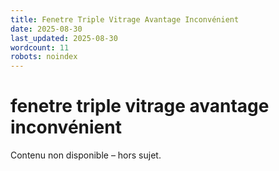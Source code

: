 ```yaml
---
title: Fenetre Triple Vitrage Avantage Inconvénient
date: 2025-08-30
last_updated: 2025-08-30
wordcount: 11
robots: noindex
---
```


# fenetre triple vitrage avantage inconvénient

Contenu non disponible – hors sujet.